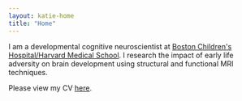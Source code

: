```yaml
---
layout: katie-home
title: "Home"
---
```


<span class="margin-left:50px; margin-right:50px">I am a developmental cognitive neuroscientist at [Boston Children's Hospital/Harvard Medical School](https://hms.harvard.edu/affiliates/boston-childrens-hospital). I research the impact of early life adversity on brain development using structural and functional MRI techniques.</span>

<!--"font-weight: bold; font-size:1em;"-->
<!-- <p style="margin-left: 50px" style="margin-right: 50px">I am a developmental cognitive neuroscientist at [Boston Children's Hospital/Harvard Medical School](https://hms.harvard.edu/affiliates/boston-childrens-hospital). I research the impact of early life adversity on brain development using structural and functional MRI techniques.</p>  -->


Please view my CV [here](pdfs/TKT_cv_2019f-elec.pdf).
<!--stackedit_data:
eyJoaXN0b3J5IjpbLTYxOTc0MjMyOCwxODcwOTgyMzI2LDc4Nz
Q2NjY0N119
-->
